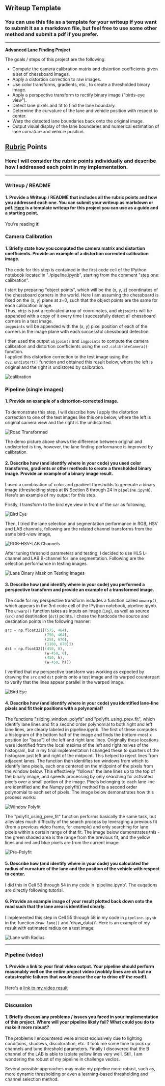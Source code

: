 ## Writeup Template

### You can use this file as a template for your writeup if you want to submit it as a markdown file, but feel free to use some other method and submit a pdf if you prefer.

---

**Advanced Lane Finding Project**

The goals / steps of this project are the following:

* Compute the camera calibration matrix and distortion coefficients given a set of chessboard images.
* Apply a distortion correction to raw images.
* Use color transforms, gradients, etc., to create a thresholded binary image.
* Apply a perspective transform to rectify binary image ("birds-eye view").
* Detect lane pixels and fit to find the lane boundary.
* Determine the curvature of the lane and vehicle position with respect to center.
* Warp the detected lane boundaries back onto the original image.
* Output visual display of the lane boundaries and numerical estimation of lane curvature and vehicle position.

[//]: # (Image References)

[image1]: ./output_images/writeup_calibration.png "Calibration"
[image2]: ./output_images/writeup_calibration_test2.png "Road Transformed"
[image3]: ./output_images/bird-eye.png "Bird Eye"
[image4]: ./output_images/channels.png "RGB-HSL-LAB Channels"
[image5]: ./output_images/lanes_tests.png "Lanes in Test Images"
[image6]: ./output_images/window_polyfit.png "Window Polyfit"
[image7]: ./output_images/window_prefit.png "Pre-Polyfit"
[image8]: ./output_images/draw_data.png "Draw with Radius"
[video1]: ./project_video.mp4 "Video"

## [Rubric](https://review.udacity.com/#!/rubrics/571/view) Points

### Here I will consider the rubric points individually and describe how I addressed each point in my implementation.  

---

### Writeup / README

#### 1. Provide a Writeup / README that includes all the rubric points and how you addressed each one.  You can submit your writeup as markdown or pdf.  [Here](https://github.com/udacity/CarND-Advanced-Lane-Lines/blob/master/writeup_template.md) is a template writeup for this project you can use as a guide and a starting point.  

You're reading it!

### Camera Calibration

#### 1. Briefly state how you computed the camera matrix and distortion coefficients. Provide an example of a distortion corrected calibration image.

The code for this step is contained in the first code cell of the IPython notebook located in "./pipeline.ipynb", starting from the comment "step one: calibration". 

I start by preparing "object points", which will be the (x, y, z) coordinates of the chessboard corners in the world. 
Here I am assuming the chessboard is fixed on the (x, y) plane at z=0, such that the object points are the same for each calibration image.  
Thus, `objp` is just a replicated array of coordinates, and `objpoints` will be appended with a copy of it every time I successfully detect all chessboard corners in a test image.  
`imgpoints` will be appended with the (x, y) pixel position of each of the corners in the image plane with each successful chessboard detection.  

I then used the output `objpoints` and `imgpoints` to compute the camera calibration and distortion coefficients using the `cv2.calibrateCamera()` function.  
I applied this distortion correction to the test image using the `cv2.undistort()` function and obtained this result below, where the left is original and the right is undistored by calibration.

![calibration][image1]

### Pipeline (single images)

#### 1. Provide an example of a distortion-corrected image.

To demonstrate this step, I will describe how I apply the distortion correction to one of the test images like this one below, where the left is original camera view and the right is the undistorted.

![Road Transformed][image2]

The demo picture above shows the difference between original and undistorted is tiny, however, the lane finding performance is improved by calibration.

#### 2. Describe how (and identify where in your code) you used color transforms, gradients or other methods to create a thresholded binary image.  Provide an example of a binary image result.

I used a combination of color and gradient thresholds to generate a binary image (thresholding steps at IN Section 8 through 24 in `pipeline.ipynb`).  Here's an example of my output for this step.  

Firstly, I transform to the bird eye view in front of the car as following,

![Bird Eye][image3]

Then, I tried the lane selection and segmentation performance in RGB, HSV and LAB channels, following are the related channel transforms from the same bird-view image,

![RGB-HSV-LAB Channels][image4]

After tuning threshold parameters and testing, I decided to use HLS L-channel and LAB B-channel for lane segmentation.
Following are the selection performance in testing images.

![Lane Binary Mask on Testing Images][image5]

#### 3. Describe how (and identify where in your code) you performed a perspective transform and provide an example of a transformed image.

The code for my perspective transform includes a function called `unwarp()`, which appears in the 3rd code cell of the IPython notebook, pipeline.ipynb.  The `unwarp()` function takes as inputs an image (`img`), as well as source (`src`) and destination (`dst`) points.  I chose the hardcode the source and destination points in the following manner:

```python
src = np.float32([(575, 464),
                  (750, 464), 
                  (258, 670), 
                  (1100, 670)])
dst = np.float32([(450, 0),
                  (w-450, 0),
                  (450, h),
                  (w-450, h)])
```


I verified that my perspective transform was working as expected by drawing the `src` and `dst` points onto a test image and its warped counterpart to verify that the lines appear parallel in the warped image.

![Bird Eye][image3]

#### 4. Describe how (and identify where in your code) you identified lane-line pixels and fit their positions with a polynomial?

The functions "sliding_window_polyfit" and "polyfit_using_prev_fit", which identify lane lines and fit a second order polynomial to both right and left lane lines, are clearly labeled in pipeline.ipynb. 
The first of these computes a histogram of the bottom half of the image and finds the bottom-most x position (or "base") of the left and right lane lines. 
Originally these locations were identified from the local maxima of the left and right halves of the histogram, but in my final implementation I changed these to quarters of the histogram just left and right of the midpoint. This helped to reject lines from adjacent lanes. 
The function then identifies ten windows from which to identify lane pixels, each one centered on the midpoint of the pixels from the window below. This effectively "follows" the lane lines up to the top of the binary image, and speeds processing by only searching for activated pixels over a small portion of the image. Pixels belonging to each lane line are identified and the Numpy polyfit() method fits a second order polynomial to each set of pixels. The image below demonstrates how this process works:

![Window Polyfit][image6]

The "polyfit_using_prev_fit" function performs basically the same task, but alleviates much difficulty of the search process by leveraging a previous fit (from a previous video frame, for example) and only searching for lane pixels within a certain range of that fit. The image below demonstrates this - the green shaded area is the range from the previous fit, and the yellow lines and red and blue pixels are from the current image:

![Pre-Polyfit][image7]


#### 5. Describe how (and identify where in your code) you calculated the radius of curvature of the lane and the position of the vehicle with respect to center.

I did this in Cell 53 through 54 in my code in 'pipeline.ipynb'. The euqations are directly following tutorial.

#### 6. Provide an example image of your result plotted back down onto the road such that the lane area is identified clearly.

I implemented this step in Cell 55 through 58 in my code in `pipeline.ipynb` in the function `draw_lane()` and 'draw_data()'.  Here is an example of my result with estimated radius on a test image:

![Lane with Radius][image8]

---

### Pipeline (video)

#### 1. Provide a link to your final video output.  Your pipeline should perform reasonably well on the entire project video (wobbly lines are ok but no catastrophic failures that would cause the car to drive off the road!).

Here's a [link to my video result](./project_video.mp4)

---

### Discussion

#### 1. Briefly discuss any problems / issues you faced in your implementation of this project.  Where will your pipeline likely fail?  What could you do to make it more robust?

The problems I encountered were almost exclusively due to lighting conditions, shadows, discoloration, etc. 
It took me some time to pick up channels and tune threshold parameters. Finally I discovered that the B channel of the LAB is able to isolate yellow lines very well. Still, I am wondering the robust of my pipeline in challenge vedios.

Several possible approaches may make my pipeline more robust, such as, more dynamic thresholding or even a learning-based thresholding and channel selection method.
